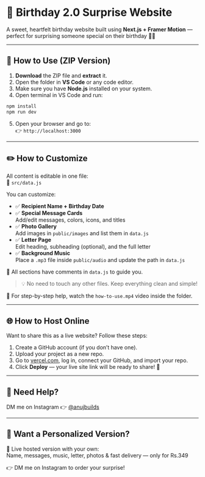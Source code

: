 # 🎉 Birthday 2.0 Surprise Website

A sweet, heartfelt birthday website built using **Next.js + Framer Motion** — perfect for surprising someone special on their birthday 🎂💖

---

## 🚀 How to Use (ZIP Version)

1. **Download** the ZIP file and **extract** it.
2. Open the folder in **VS Code** or any code editor.
3. Make sure you have **Node.js** installed on your system.
4. Open terminal in VS Code and run:

```bash
npm install
npm run dev
```

5. Open your browser and go to:  
   👉 `http://localhost:3000`

---

## ✏️ How to Customize

All content is editable in one file:  
📄 `src/data.js`

You can customize:

- ✅ **Recipient Name + Birthday Date**
- ✅ **Special Message Cards**  
  Add/edit messages, colors, icons, and titles
- ✅ **Photo Gallery**  
  Add images in `public/images` and list them in `data.js`
- ✅ **Letter Page**  
  Edit heading, subheading (optional), and the full letter
- ✅ **Background Music**  
  Place a `.mp3` file inside `public/audio` and update the path in `data.js`

📝 All sections have comments in `data.js` to guide you.  
> 💡 No need to touch any other files. Keep everything clean and simple!

🎥 For step-by-step help, watch the `how-to-use.mp4` video inside the folder.

---

## 🌐 How to Host Online

Want to share this as a live website? Follow these steps:

1. Create a GitHub account (if you don’t have one).
2. Upload your project as a new repo.
3. Go to [vercel.com](https://vercel.com), log in, connect your GitHub, and import your repo.
4. Click **Deploy** — your live site link will be ready to share! 🔗

---

## 🧠 Need Help?

DM me on Instagram 👉 [@anujbuilds](https://instagram.com/anujbuilds)

---

## 🎁 Want a Personalized Version?

🌟 Live hosted version with your own:  
Name, messages, music, letter, photos & fast delivery — only for Rs.349

👉 DM me on Instagram to order your surprise!
